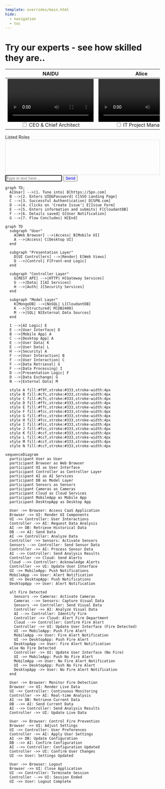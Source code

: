 ```yaml
---
template: overrides/main.html
hide:
  - navigation
  - toc
---
```

# Try our experts - see how skilled they are..
| **NAIDU** | **Alice** | **BRIAN** | **SPN**| **ERPHAN** | **SRIDHAR** |**EMMANUEL** |
|:----------:|:----------:|:----------:|:----------:|:----------:|:----------:|:----------:|
|<video id="101" width="auto" height="140" autoplay loop><source src="../public/naidu.idle.mp4">Your browser does not support HTML5 video.</video> <br><label><input type="checkbox" class="checkbox" value="CEO & Chief Architect"> CEO & Chief Architect </label> |<video id="101" width="auto" height="140" autoplay loop><source src="../public/alice.idle.mp4">Your browser does not support HTML5 video.</video> <br><label><input type="checkbox" class="checkbox" value="IT Project Manager"> IT Project Manager </label>  | <video id="102" width="auto" height="140" autoplay loop><source src="../public/brian.idle.mp4">Your browser does not support HTML5 video.</video><br><label><input type="checkbox" class="checkbox" value="Storage Architect"> Storage Architect </label>  | <video id="103" width="auto" height="140" autoplay loop><source src="../public/spn.idle.mp4">Your browser does not support HTML5 video.</video> <br><label><input type="checkbox" class="checkbox" value="Enterprise Architect"> Enterprise Architect </label>  | <video id="104" width="auto" height="140" autoplay loop><source src="../public/esd.idle.mp4">Your browser does not support HTML5 video.</video><br><label><input type="checkbox" class="checkbox" value="Chief Fire Auditor"> Chief Fire Auditor </label> | <video id="105" width="auto" height="140" autoplay loop><source src="../public/spnizen.idle.mp4">Your browser does not support HTML5 video.</video> <br><label><input type="checkbox" class="checkbox" value="Civil Architect"> Civil Architect </label> | <video id="106" width="auto" height="140" autoplay loop><source src="../public/ebb.idle.mp4">Your browser does not support HTML5 video.</video> <br><label><input type="checkbox" class="checkbox" value="President"> President </label> |

<div class="container">
  <div class="row">
    <div class="col-sm-3">
        <img id="usrImg" src="" class="responsive">
        <div class="video-container">
          <video id="usrVideo"  playsinline loop poster="" style='display: none;'> <!-- ./public/images/thumbnail.jpeg-->
            <source id="mp4_src" src="" type="video/mp4">
              Your browser does not support HTML5 video.
          </video>
          <div id="result">Listed Roles</div>
          <div id="history_area" class="responsive" style='display: block;'>
            <textarea readonly class="form-control" id="historyArea" style="color:#777;background-color:transparent;border:1px solid #ddd;font-size:12px;width:100%;height:115px;resize:none;overflow-y:scroll;"></textarea>                         
          </div>
        </div>  
        <p id="charCount" style='display: none;'>0 characters</p>
        <input id="chatInput" type="text" class="form-control" placeholder="Type in text here .. " autofocus="autofocus"/>
            <!-- <div class="_3me6Qx7Oc-d8q01pJiZkW-"> -->
              <!-- <span> -->
                <!-- <div class="flex-center dsg-Regular color-gray-dark _30acjYOY3KpZb6rcrQtycV"> -->
                    <button style="color: blue" id="send_button" onclick="sendButton(event)">Send</button>
                <!-- </div> -->
              <!-- </span> -->
            <!-- </div> -->
    </div> <!-- col-sm-3 -->
    <div class="col-sm-9">      
      <img id="waitImg" class="responsive">
      <div id="tcon">
      </div>      
    </div>
  </div>
</div>
<script src="https://code.responsivevoice.org/responsivevoice.js?key=zYY4ho3R"></script>
<script>
    // Get all the checkbox elements by class name
    const checkboxes = document.getElementsByClassName("checkbox");
    // Get the result element
    const resultElement = document.getElementById("result");
    // Function to update the result element
    function updateResult() {
      const selectedOptions = [...checkboxes].filter(checkbox => checkbox.checked)
                                               .map(checkbox => checkbox.value);
      resultElement.textContent = selectedOptions.join(', ');
      //  alert(resultElement.textContent);
    }
    // Add change event listeners to the checkboxes
    for (const checkbox of checkboxes) {
      checkbox.addEventListener("change", updateResult);
    }
function sendButton() {
    if (resultElement.textContent == "Listed Roles"){
      resultElement.textContent = 'expert SME or instructor';
    } 
  if (chatInput.value != ''){
  var sb = 'Think Super Smart like '+ resultElement.textContent + ' and provide detailed stepwise content for ' +chatInput.value;
  // ' - pipe as JSON:{"Article_id": "", "Article_name": "", "intro": "", "pre-requistes or pre-tasks": "", "topics": [{ "title": "", "detailed content": "", "tasks to do": "", "verify your work":"", "document observations": "", "summarize learning": ""}], "outro": ""}';
  // alert(sb)
  historyArea.value += 'me>> '+ sb + '\n';
  historyArea.scrollTop = historyArea.scrollHeight;
  chatInput.value = '';
  // siteControls(sb);
  sendConverse(sb);
  }
}
function sendConverse(inputText) {
  var Shp='';
  var ctr = 0;
// Replace with your OpenAI API key
const apiKey = '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'; 
const chatHistory = document.getElementById('chat-history');
// var url = baseUrl+ "/process-message"; //"converse";
var baseUrl = 'https://api.openai.com/v1/engines/gpt-3.5-turbo-instruct/completions';
userMessage = inputText;
// uvid.src="./public/alice.mp4";
waitImg.src="https://responsivevoice.org/wp-content/uploads/2020/01/parrot-flight.png";
fetch(baseUrl, {
  method: 'POST',
  headers: {
    'Content-Type': 'application/json',
    'Accept': 'application/json',
    'Authorization': `Bearer ${apiKey}`
  },
  // body: JSON.stringify({ userMessage: userMessage, voice: "" }),
  body: JSON.stringify({ prompt: inputText, max_tokens: 4000 }),
})
  .then(response => response.json())
  .then(response => {
    const botResponse = JSON.stringify(response, null, 2);
    // alert(botResponse); 
    // chatHistory.innerHTML += `<p>Bot: ${botResponse}</p>`;
    const textContainer = document.getElementById("historyArea");
    const lines = botResponse.replace(/\\n/g, '\n').replace(/\\/g, ''); // .split('\n').filter(line => line.trim() !== '');
    const text = lines;
    textContainer.style.whiteSpace = "pre-line";
    textContainer.innerText = text;
    historyArea.value += text + '\n';
    historyArea.scrollTop = historyArea.scrollHeight;
    // uvid.src="./public/alice.mp4";
    // responsiveVoice.speak(inputText,"UK English Female");  
    waitImg.src="";
    let array2 = response.choices[0].text;
    const searchValue = 3;
    const index = array2.indexOf('Article_id');
    if (index !== -1) {
      const foundValue = array2[index];
      // alert(`Element found at index ${index}: ${foundValue}`);
    } else {
      alert(`Element not found in the array.`);
    }
    var array = response.choices[0].text.split('\n').filter(line => line.trim() !== '');
      // Convert JSON object to JSON string
      const jsonString = JSON.stringify(array2, null, 2);    
      // const cleanJsonString = jsonString
      // Create a Blob containing the JSON data
      const blob = new Blob([jsonString], { type: "application/json" });
      // Create a Blob URL
      const blobUrl = URL.createObjectURL(blob);
      // Create an anchor element
      const downloadLink = document.createElement("a");
      downloadLink.href = blobUrl;
      downloadLink.download = "escape_response.json"; // Specify the file name
      // Programmatically trigger the download
      downloadLink.click();
      // Revoke the Blob URL to free up resources
      URL.revokeObjectURL(blobUrl);
    // alert(array)
    // if (array.includes('Article_id')){
    //   alert(array);
    // }
      ctr = ctr+1;
      let bid = 'btn'+ctr.toString();
      // alert(ctr);
      var btn = document.createElement("button");
      btn.setAttribute("class", "accordion");
      btn.setAttribute("id", bid);
      btn.setAttribute("onclick","myFunction()");
      var t = document.createTextNode(inputText);
      btn.appendChild(t);
      //para.appendChild(btn);
      document.getElementById("tcon").appendChild(btn);
      var dv = document.createElement("DIV");
      dv.setAttribute("class", "panel");
      dv.setAttribute("style", "display: block;");
      var tt = document.createTextNode("eXS Response");
      dv.appendChild(tt);
      document.getElementById("tcon").appendChild(dv);
      if (array.length > 1) {
        for (j in array) {
          let charlen = array[j].length;
          let tid = 'txt-'+j.toString()+bid;
          var inf = document.createElement("INPUT");
          inf.setAttribute("type", "text");
          inf.setAttribute("id", tid);
          // if (charlen > 121 ) {
          //   inf.setAttribute("rows", "4");
          //   document.getElementById(tid).style.height = "200px";
          // }
          // inf.setAttribute("value", array[j]);
          // inf.setAttribute("onclick","myFunction()");
          // inf.setAttribute("class", "form-control");
          // dv.appendChild(inf);
          // document.getElementById("tcon").appendChild(dv);
          // responsiveVoice.speak(array[j], "UK English Male"); 
          // prs_brian.idle.mp4 prs_daryll.idle.mp4 prs_jason.idle.mp4 prs_sarah.idle.mp4            
      // } else {
        let sid = 'tae-'+j.toString()+bid;
        // alert(sid);
        var inf = document.createElement("TEXTAREA");
        inf.setAttribute("type", "text");
        inf.setAttribute("style", "color:#777;background-color:transparent;border:1px solid #ddd;font-size:14px;width:100%;height:115px;resize:none;overflow-y:scroll;");
        inf.setAttribute("id", sid);
        inf.setAttribute("onclick","myFunction()");
        inf.setAttribute("class", "form-control");
        dv.appendChild(inf);
        document.getElementById("tcon").appendChild(dv);
        let cid = document.getElementsByTagName("textarea")[sid].id;
        // alert(cid);
        document.getElementById(cid).value = array[j];
        const textContainer = document.getElementById(cid);
        const text = array[j];
        textContainer.style.whiteSpace = "pre-line";
        textContainer.innerText = text;
        responsiveVoice.speak(text, "UK English Male");
      //   uvid.src="./public/videos/spn.idle.mov";
        }
      }
      // uvid.src="./public/videos/prs_jason.idle.mp4";
      // uvid.style.display = "block"; 
      // // uvid.src = "./public/videos/spn.idle.mov"
      // usrImg.src="";
      // uvid.play();
      const myList = document.querySelector('#tcon')
      const lastListItem = myList.lastElementChild;
      myList.insertBefore(lastListItem, myList.firstElementChild)
      const lastListItem2 = myList.lastElementChild;
      myList.insertBefore(lastListItem2, myList.firstElementChild)
      // alert(myList.innerHTML);
    var acc = document.getElementsByClassName("accordion");
    var i;
  })
  .catch(error => {
    // Handle any errors
    botResponse = JSON.stringify(error);
    console.error('Error:', error);
    chatHistory.innerHTML += `<p>Error: ${botResponse}</p>`;
});
}
</script>

```mermaid
graph TD;
  A[User] -->|1. Tune into| B[https://Spn.com]
  B -->|2. Enters UID&Password| C[SSO Landing Page]
  C -->|3. Successful Authentication| D[SPN.com]
  D -->|4. Clicks on 'Create Issue'| E[Issue Form]
  E -->|5. Enters information and submits| F[CloudantDB]
  F -->|6. Details saved| G[User Notification]
  G -->|7. Flow Concludes| H[End]

```

```mermaid
graph TD
  subgraph "User"
    A[Web Browser] -->|Access| B[Mobile UI]
    A -->|Access| C[Desktop UI]
  end

  subgraph "Presentation Layer"
    D[UI Controllers] -->|Render| E[Web Views]
    D -->|Control| F[Front-end Logic]
  end

  subgraph "Controller Layer"
    G[REST API] -->|HTTP| H[Gateway Services]
    G -->|Data| I[AI Services]
    H -->|Auth| J[Security Services]
  end

  subgraph "Model Layer"
    K[MongoDB] -->|NoSQL| L[CloudantDB]
    K -->|Structured| M[DB2400]
    M -->|SQL| N[External Data Sources]
  end

  I -->|AI Logic| E
  E -->|User Interface| D
  B -->|Mobile App| A
  C -->|Desktop App| A
  E -->|User Data| K
  E -->|User Data| L
  H -->|Security| A
  F -->|User Interaction| B
  F -->|User Interaction| C
  F -->|Data Retrieval| G
  F -->|Data Processing| I
  D -->|Presentation Logic| F
  D -->|Data Exchange| G
  N -->|External Data| M

  style A fill:#f9f,stroke:#333,stroke-width:4px
  style B fill:#cfc,stroke:#333,stroke-width:4px
  style C fill:#cfc,stroke:#333,stroke-width:4px
  style D fill:#ffc,stroke:#333,stroke-width:4px
  style E fill:#ffc,stroke:#333,stroke-width:4px
  style F fill:#fcc,stroke:#333,stroke-width:4px
  style G fill:#fcc,stroke:#333,stroke-width:4px
  style H fill:#fcc,stroke:#333,stroke-width:4px
  style I fill:#fcc,stroke:#333,stroke-width:4px
  style J fill:#fcc,stroke:#333,stroke-width:4px
  style K fill:#ccf,stroke:#333,stroke-width:4px
  style L fill:#ccf,stroke:#333,stroke-width:4px
  style M fill:#ccf,stroke:#333,stroke-width:4px
  style N fill:#ccf,stroke:#333,stroke-width:4px
```

```mermaid
sequenceDiagram
  participant User as User
  participant Browser as Web Browser
  participant UI as User Interface
  participant Controller as Controller Layer
  participant AI as AI Services
  participant DB as Model Layer
  participant Sensors as Sensors
  participant Cameras as Cameras
  participant Cloud as Cloud Services
  participant MobileApp as Mobile App
  participant DesktopApp as Desktop App

  User ->> Browser: Access CaaS Application
  Browser ->> UI: Render UI Components
  UI ->> Controller: User Interactions
  Controller ->> AI: Request Data Analysis
  AI ->> DB: Retrieve Historical Data
  DB -->> AI: Send Data
  AI ->> Controller: Analyze Data
  Controller ->> Sensors: Activate Sensors
  Sensors -->> Controller: Send Sensor Data
  Controller ->> AI: Process Sensor Data
  AI -->> Controller: Send Analysis Results
  Controller ->> Cloud: Send Alerts
  Cloud -->> Controller: Acknowledge Alerts
  Controller ->> UI: Update User Interface
  UI ->> MobileApp: Push Notifications
  MobileApp ->> User: Alert Notification
  UI ->> DesktopApp: Push Notifications
  DesktopApp ->> User: Alert Notification

  alt Fire Detected
    Sensors ->> Cameras: Activate Cameras
    Cameras -->> Sensors: Capture Visual Data
    Sensors ->> Controller: Send Visual Data
    Controller ->> AI: Analyze Visual Data
    AI -->> Controller: Identify Fire
    Controller ->> Cloud: Alert Fire Department
    Cloud -->> Controller: Confirm Fire Alert
    Controller ->> UI: Update User Interface (Fire Detected)
    UI ->> MobileApp: Push Fire Alert
    MobileApp ->> User: Fire Alert Notification
    UI ->> DesktopApp: Push Fire Alert
    DesktopApp ->> User: Fire Alert Notification
  else No Fire Detected
    Controller ->> UI: Update User Interface (No Fire)
    UI ->> MobileApp: Push No Fire Alert
    MobileApp ->> User: No Fire Alert Notification
    UI ->> DesktopApp: Push No Fire Alert
    DesktopApp ->> User: No Fire Alert Notification
  end

  User ->> Browser: Monitor Fire Detection
  Browser ->> UI: Render Live Data
  UI ->> Controller: Continuous Monitoring
  Controller ->> AI: Real-time Analysis
  AI ->> DB: Retrieve Current Data
  DB -->> AI: Send Current Data
  AI -->> Controller: Send Analysis Results
  Controller ->> UI: Update Live Data

  User ->> Browser: Control Fire Prevention
  Browser ->> UI: Adjust Settings
  UI ->> Controller: User Preferences
  Controller ->> AI: Apply User Settings
  AI ->> DB: Update Configuration
  DB -->> AI: Confirm Configuration
  AI -->> Controller: Configuration Updated
  Controller ->> UI: Confirm User Changes
  UI ->> User: Settings Updated

  User ->> Browser: Logout
  Browser ->> UI: Close Application
  UI ->> Controller: Terminate Session
  Controller -->> UI: Session Ended
  UI ->> User: Logout Complete
```

